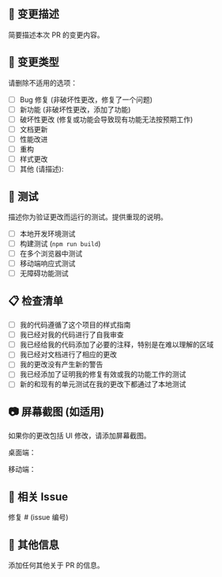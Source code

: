 ## 📝 变更描述

简要描述本次 PR 的变更内容。

## 🔄 变更类型

请删除不适用的选项：

- [ ] Bug 修复 (非破坏性更改，修复了一个问题)
- [ ] 新功能 (非破坏性更改，添加了功能)
- [ ] 破坏性更改 (修复或功能会导致现有功能无法按预期工作)
- [ ] 文档更新
- [ ] 性能改进
- [ ] 重构
- [ ] 样式更改
- [ ] 其他 (请描述):

## 🧪 测试

描述你为验证更改而运行的测试。提供重现的说明。

- [ ] 本地开发环境测试
- [ ] 构建测试 (`npm run build`)
- [ ] 在多个浏览器中测试
- [ ] 移动端响应式测试
- [ ] 无障碍功能测试

## 📋 检查清单

- [ ] 我的代码遵循了这个项目的样式指南
- [ ] 我已经对我的代码进行了自我审查
- [ ] 我已经给我的代码添加了必要的注释，特别是在难以理解的区域
- [ ] 我已经对文档进行了相应的更改
- [ ] 我的更改没有产生新的警告
- [ ] 我已经添加了证明我的修复有效或我的功能工作的测试
- [ ] 新的和现有的单元测试在我的更改下都通过了本地测试

## 📷 屏幕截图 (如适用)

如果你的更改包括 UI 修改，请添加屏幕截图。

桌面端：

移动端：

## 🔗 相关 Issue

修复 # (issue 编号)

## 📌 其他信息

添加任何其他关于 PR 的信息。